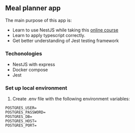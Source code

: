## Meal planner app

The main purpose of this app is:
- Learn to use NestJS while taking this [online course](https://www.udemy.com/course/nestjs-zero-to-hero)
- Learn to apply typescript correctly.
- Get better understanding of Jest testing framework

### Techonologies

- NestJS with express
- Docker compose
- Jest

### Set up local environment

1. Create .env file with the following environment variables:
```
POSTGRES_USER=
POSTGRES_PASSWORD=
POSTGRES_DB=
POSTGRES_HOST=
POSTGRES_PORT=
```